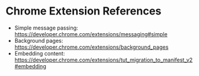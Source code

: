 # Chrome Extension References

- Simple message passing: https://developer.chrome.com/extensions/messaging#simple
- Background pages: https://developer.chrome.com/extensions/background_pages
- Embedding content: https://developer.chrome.com/extensions/tut_migration_to_manifest_v2#embedding
